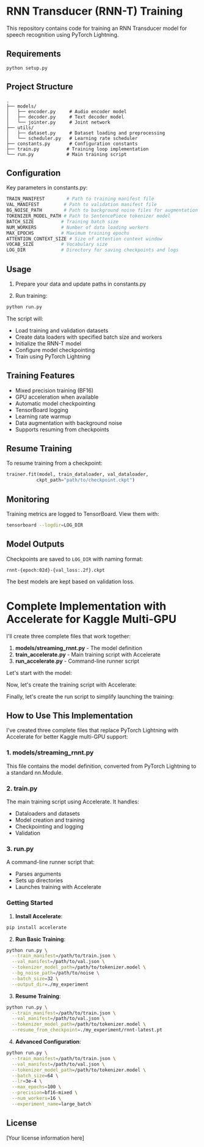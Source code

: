# RNN Transducer (RNN-T) Training

This repository contains code for training an RNN Transducer model for speech recognition using PyTorch Lightning.

## Requirements

```
python setup.py
```

## Project Structure

```
.
├── models/
│   ├── encoder.py     # Audio encoder model
│   ├── decoder.py     # Text decoder model
│   └── jointer.py     # Joint network
├── utils/
│   ├── dataset.py     # Dataset loading and preprocessing
│   └── scheduler.py   # Learning rate scheduler
├── constants.py       # Configuration constants
├── train.py          # Training loop implementation
└── run.py            # Main training script
```

## Configuration

Key parameters in constants.py:

```python
TRAIN_MANIFEST        # Path to training manifest file
VAL_MANIFEST         # Path to validation manifest file
BG_NOISE_PATH        # Path to background noise files for augmentation
TOKENIZER_MODEL_PATH # Path to SentencePiece tokenizer model
BATCH_SIZE          # Training batch size
NUM_WORKERS         # Number of data loading workers
MAX_EPOCHS          # Maximum training epochs
ATTENTION_CONTEXT_SIZE # Size of attention context window
VOCAB_SIZE          # Vocabulary size
LOG_DIR             # Directory for saving checkpoints and logs
```

## Usage

1. Prepare your data and update paths in constants.py

2. Run training:

```bash
python run.py
```

The script will:

-   Load training and validation datasets
-   Create data loaders with specified batch size and workers
-   Initialize the RNN-T model
-   Configure model checkpointing
-   Train using PyTorch Lightning

## Training Features

-   Mixed precision training (BF16)
-   GPU acceleration when available
-   Automatic model checkpointing
-   TensorBoard logging
-   Learning rate warmup
-   Data augmentation with background noise
-   Supports resuming from checkpoints

## Resume Training

To resume training from a checkpoint:

```python
trainer.fit(model, train_dataloader, val_dataloader,
           ckpt_path="path/to/checkpoint.ckpt")
```

## Monitoring

Training metrics are logged to TensorBoard. View them with:

```bash
tensorboard --logdir=LOG_DIR
```

## Model Outputs

Checkpoints are saved to `LOG_DIR` with naming format:

```
rnnt-{epoch:02d}-{val_loss:.2f}.ckpt
```

The best models are kept based on validation loss.

# Complete Implementation with Accelerate for Kaggle Multi-GPU

I'll create three complete files that work together:

1. **models/streaming_rnnt.py** - The model definition
2. **train_accelerate.py** - Main training script with Accelerate
3. **run_accelerate.py** - Command-line runner script

Let's start with the model:

Now, let's create the training script with Accelerate:

Finally, let's create the run script to simplify launching the training:

## How to Use This Implementation

I've created three complete files that replace PyTorch Lightning with Accelerate for better Kaggle multi-GPU support:

### 1. models/streaming_rnnt.py

This file contains the model definition, converted from PyTorch Lightning to a standard nn.Module.

### 2. train.py

The main training script using Accelerate. It handles:

-   Dataloaders and datasets
-   Model creation and training
-   Checkpointing and logging
-   Validation

### 3. run.py

A command-line runner script that:

-   Parses arguments
-   Sets up directories
-   Launches training with Accelerate

### Getting Started

1. **Install Accelerate**:

```bash
pip install accelerate
```

2. **Run Basic Training**:

```bash
python run.py \
  --train_manifest=/path/to/train.json \
  --val_manifest=/path/to/val.json \
  --tokenizer_model_path=/path/to/tokenizer.model \
  --bg_noise_path=/path/to/noise \
  --batch_size=32 \
  --output_dir=./my_experiment
```

3. **Resume Training**:

```bash
python run.py \
  --train_manifest=/path/to/train.json \
  --val_manifest=/path/to/val.json \
  --tokenizer_model_path=/path/to/tokenizer.model \
  --resume_from_checkpoint=./my_experiment/rnnt-latest.pt
```

4. **Advanced Configuration**:

```bash
python run.py \
  --train_manifest=/path/to/train.json \
  --val_manifest=/path/to/val.json \
  --tokenizer_model_path=/path/to/tokenizer.model \
  --batch_size=64 \
  --lr=3e-4 \
  --max_epochs=100 \
  --precision=bf16-mixed \
  --num_workers=16 \
  --experiment_name=large_batch
```

## License

[Your license information here]
